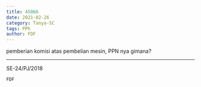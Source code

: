 ```yaml
---
title: 45866
date: 2021-02-26
category: Tanya-SC
tags: PPh
author: FDF
---
```


pemberian komisi atas pembelian mesin, PPN nya gimana?

---

SE-24/PJ/2018

`FDF`
